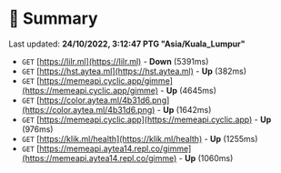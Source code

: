 # 📖 Summary
Last updated: **24/10/2022, 3:12:47 PTG "Asia/Kuala_Lumpur"**

- `GET` [https://lilr.ml](https://lilr.ml) - **Down** (5391ms)
- `GET` [https://hst.aytea.ml](https://hst.aytea.ml) - **Up** (382ms)
- `GET` [https://memeapi.cyclic.app/gimme](https://memeapi.cyclic.app/gimme) - **Up** (4645ms)
- `GET` [https://color.aytea.ml/4b31d6.png](https://color.aytea.ml/4b31d6.png) - **Up** (1642ms)
- `GET` [https://memeapi.cyclic.app](https://memeapi.cyclic.app) - **Up** (976ms)
- `GET` [https://klik.ml/health](https://klik.ml/health) - **Up** (1255ms)
- `GET` [https://memeapi.aytea14.repl.co/gimme](https://memeapi.aytea14.repl.co/gimme) - **Up** (1060ms)
